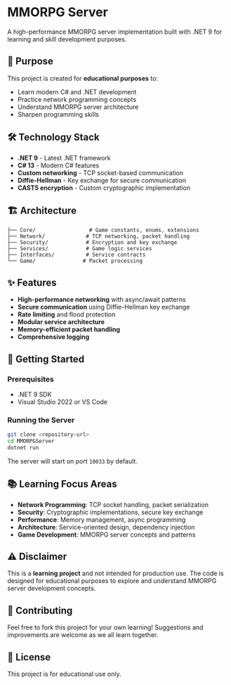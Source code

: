 ﻿# MMORPG Server

A high-performance MMORPG server implementation built with .NET 9 for learning and skill development purposes.

## 🎯 Purpose

This project is created for **educational purposes** to:
- Learn modern C# and .NET development
- Practice network programming concepts
- Understand MMORPG server architecture
- Sharpen programming skills

## 🛠️ Technology Stack

- **.NET 9** - Latest .NET framework
- **C# 13** - Modern C# features
- **Custom networking** - TCP socket-based communication
- **Diffie-Hellman** - Key exchange for secure communication
- **CAST5 encryption** - Custom cryptographic implementation

## 🏗️ Architecture

```
├── Core/                 # Game constants, enums, extensions
├── Network/             # TCP networking, packet handling
├── Security/            # Encryption and key exchange
├── Services/            # Game logic services
├── Interfaces/          # Service contracts
└── Game/               # Packet processing
```

## ✨ Features

- **High-performance networking** with async/await patterns
- **Secure communication** using Diffie-Hellman key exchange
- **Rate limiting** and flood protection
- **Modular service architecture**
- **Memory-efficient packet handling**
- **Comprehensive logging**

## 🚀 Getting Started

### Prerequisites
- .NET 9 SDK
- Visual Studio 2022 or VS Code

### Running the Server
```bash
git clone <repository-url>
cd MMORPGServer
dotnet run
```

The server will start on port `10033` by default.

## 📚 Learning Focus Areas

- **Network Programming**: TCP socket handling, packet serialization
- **Security**: Cryptographic implementations, secure key exchange
- **Performance**: Memory management, async programming
- **Architecture**: Service-oriented design, dependency injection
- **Game Development**: MMORPG server concepts and patterns

## ⚠️ Disclaimer

This is a **learning project** and not intended for production use. The code is designed for educational purposes to explore and understand MMORPG server development concepts.

## 🤝 Contributing

Feel free to fork this project for your own learning! Suggestions and improvements are welcome as we all learn together.

## 📄 License

This project is for educational use only.